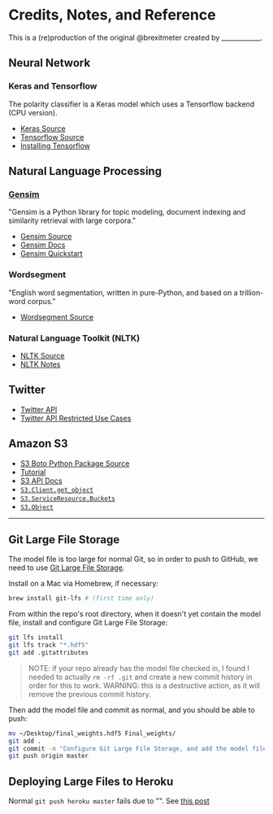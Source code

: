 # Credits, Notes, and Reference

This is a (re)production of the original @brexitmeter created by ____________.

## Neural Network

### Keras and Tensorflow

The polarity classifier is a Keras model which uses a Tensorflow backend (CPU version).

  + [Keras Source](https://github.com/keras-team/keras)
  + [Tensorflow Source](https://github.com/tensorflow/tensorflow)
  + [Installing Tensorflow](https://www.tensorflow.org/install/pip)

## Natural Language Processing

### [Gensim](https://scholar.google.com/citations?view_op=view_citation&hl=en&user=9vG_kV0AAAAJ&citation_for_view=9vG_kV0AAAAJ:NaGl4SEjCO4C)

"Gensim is a Python library for topic modeling, document indexing and similarity retrieval with large corpora."

  + [Gensim Source](https://github.com/RaRe-Technologies/gensim)
  + [Gensim Docs](https://radimrehurek.com/gensim/apiref.html)
  + [Gensim Quickstart](https://github.com/RaRe-Technologies/gensim/blob/develop/docs/notebooks/gensim%20Quick%20Start.ipynb)

### Wordsegment

"English word segmentation, written in pure-Python, and based on a trillion-word corpus."

  + [Wordsegment Source](https://github.com/grantjenks/python-wordsegment)

### Natural Language Toolkit (NLTK)

  + [NLTK Source](https://github.com/nltk/nltk)
  + [NLTK Notes](https://github.com/prof-rossetti/nyu-info-2335-201905/blob/master/notes/python/packages/nltk.md)

## Twitter

  + [Twitter API](https://developer.twitter.com/en/apps/)
  + [Twitter API Restricted Use Cases](https://developer.twitter.com/en/developer-terms/more-on-restricted-use-cases)

## Amazon S3

  + [S3 Boto Python Package Source](https://github.com/boto/boto3)
  + [Tutorial](https://realpython.com/python-boto3-aws-s3/)
  + [S3 API Docs](https://boto3.amazonaws.com/v1/documentation/api/latest/reference/services/s3.html)
  + [`S3.Client.get_object`](https://boto3.amazonaws.com/v1/documentation/api/latest/reference/services/s3.html#S3.Client.get_object)
  + [`S3.ServiceResource.Buckets`](https://boto3.amazonaws.com/v1/documentation/api/latest/reference/services/s3.html#S3.ServiceResource.buckets)
  + [`S3.Object`](https://boto3.amazonaws.com/v1/documentation/api/latest/reference/services/s3.html#object)

<hr>

## Git Large File Storage

The model file is too large for normal Git, so in order to push to GitHub, we need to use [Git Large File Storage](https://git-lfs.github.com/).

Install on a Mac via Homebrew, if necessary:

```sh
brew install git-lfs # (first time only)
```

From within the repo's root directory, when it doesn't yet contain the model file, install and configure Git Large File Storage:

```sh
git lfs install
git lfs track "*.hdf5"
git add .gitattributes
```

> NOTE: if your repo already has the model file checked in, I found I needed to actually `rm -rf .git` and create a new commit history in order for this to work. WARNING: this is a destructive action, as it will remove the previous commit history.

Then add the model file and commit as normal, and you should be able to push:

```sh
mv ~/Desktop/final_weights.hdf5 Final_weights/
git add .
git commit -m "Configure Git Large File Storage, and add the model file"
git push origin master
```

## Deploying Large Files to Heroku

Normal `git push heroku master` fails due to "". See [this post](https://stackoverflow.com/questions/44822146/githeroku-repository-or-object-not-found)
